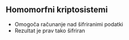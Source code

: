 ## Homomorfni kriptosistemi

* Omogoča računanje nad šifriranimi podatki
* Rezultat je prav tako šifriran